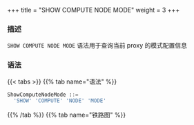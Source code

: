 +++
title = "SHOW COMPUTE NODE MODE"
weight = 3
+++

### 描述

`SHOW COMPUTE NODE MODE` 语法用于查询当前 proxy 的模式配置信息

### 语法

{{< tabs >}}
{{% tab name="语法" %}}
```sql
ShowComputeNodeMode ::=
  'SHOW' 'COMPUTE' 'NODE' 'MODE'
```
{{% /tab %}}
{{% tab name="铁路图" %}}
<iframe frameborder="0" name="diagram" id="diagram" width="100%" height="100%"></iframe>
{{% /tab %}}
{{< /tabs >}}

### 返回值说明

| 列           | 说明                     |
|--------------|-------------------------|
| type         | proxy 模式类型           |
| repository   | proxy 持久化仓库类型      |
| props        | proxy 持久化仓库属性参数  |

### 示例

- 查询当前 proxy 实例模式配置信息

```sql
SHOW COMPUTE NODE MODE;
```

```sql
mysql> SHOW COMPUTE NODE MODE;
+---------+------------+------------------------------------------------------------------------------------------------------------------------------------------------------------------------+
| type    | repository | props                                                                                                                                                                  |
+---------+------------+------------------------------------------------------------------------------------------------------------------------------------------------------------------------+
| Cluster | ZooKeeper  | {"operationTimeoutMilliseconds":500,"timeToLiveSeconds":60,"maxRetries":3,"namespace":"governance_ds","server-lists":"localhost:2181","retryIntervalMilliseconds":500} |
+---------+------------+------------------------------------------------------------------------------------------------------------------------------------------------------------------------+
1 row in set (0.00 sec)
```

### 保留字

`SHOW`、`COMPUTE`、`NODE`、`MODE`

### 相关链接

- [保留字](/cn/reference/distsql/syntax/reserved-word/)